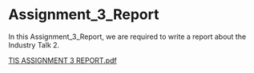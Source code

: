 # Assignment_3_Report
In this Assignment_3_Report, we are required to write a report about the Industry Talk 2.

[TIS ASSIGNMENT 3 REPORT.pdf](https://github.com/user-attachments/files/18515808/TIS.ASSIGNMENT.3.REPORT.pdf)
